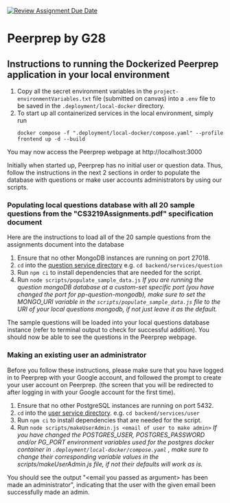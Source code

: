 [![Review Assignment Due Date](https://classroom.github.com/assets/deadline-readme-button-24ddc0f5d75046c5622901739e7c5dd533143b0c8e959d652212380cedb1ea36.svg)](https://classroom.github.com/a/6BOvYMwN)
# Peerprep by G28

## Instructions to running the Dockerized Peerprep application in your local environment

1. Copy all the secret environment variables in the `project-environmentVariables.txt` file (submitted on canvas) into a `.env` file to be saved in the `.deployment/local-docker` directory. 
2. To start up all containerized services in the local environment, simply run  
   ```
   docker compose -f ".deployment/local-docker/compose.yaml" --profile frontend up -d --build
   ```  

You may now access the Peerprep webpage at http://localhost:3000

Initially when started up, Peerprep has no initial user or question data. Thus, follow the instructions in the next 2 sections in order to populate the database with questions or make user accounts administrators by using our scripts.

### Populating local questions database with all 20 sample questions from the "CS3219Assignments.pdf" specification document

Here are the instructions to load all of the 20 sample questions from the assignments document into the database

1. Ensure that no other MongoDB instances are running on port 27018.
2. `cd` into the [question service directory](backend/services/question) e.g. `cd backend/services/question`
3. Run `npm ci` to install dependencies that are needed for the script.
4. Run `node scripts/populate_sample_data.js`
  *If you are running the question mongoDB database at a custom-set specific port (you have changed the port for pp-question-mongodb), make sure to set the MONGO_URI variable in the `scripts/populate_sample_data.js` file to the URI of your local questions mongodb, if not just leave it as the default.*

The sample questions will be loaded into your local questions database instance (refer to terminal output to check for successful addition). You should now be able to see the questions in the Peerprep webpage.

### Making an existing user an administrator

Before you follow these instructions, please make sure that you have logged in to Peerprep with your Google account, and followed the prompt to create your user account on Peerprep. (the screen that you will be redirected to after logging in with your Google account for the first time).

1. Ensure that no other PostgreSQL instances are running on port 5432.
2. `cd` into the [user service directory](backend/services/user). e.g. `cd backend/services/user`
3. Run `npm ci` to install dependencies that are needed for the script.
4. Run `node scripts/makeUserAdmin.js <email of user to make admin>`
  *If you have changed the POSTGRES_USER, POSTGRES_PASSWORD and/or PG_PORT environment variables used for the postgres docker container in `.deployment/local-docker/compose.yaml` , make sure to change their corresponding variable values in the scripts/makeUserAdmin.js file, if not their defaults will work as is.*

You should see the output "\<email you passed as argument\> has been made an administrator", indicating that the user with the given email been successfully made an admin.

